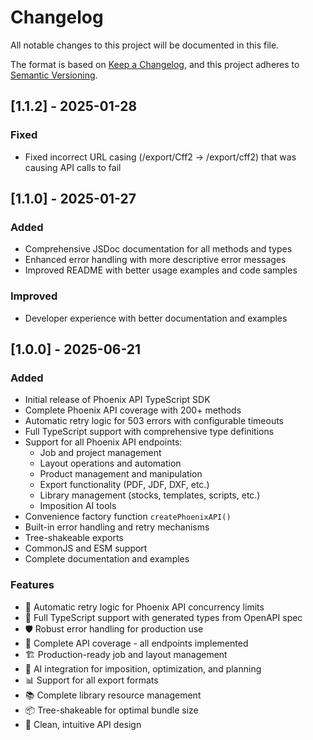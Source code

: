# Changelog

All notable changes to this project will be documented in this file.

The format is based on [Keep a Changelog](https://keepachangelog.com/en/1.0.0/),
and this project adheres to [Semantic Versioning](https://semver.org/spec/v2.0.0.html).

## [1.1.2] - 2025-01-28

### Fixed

- Fixed incorrect URL casing (/export/Cff2 -> /export/cff2) that was causing API calls to fail

## [1.1.0] - 2025-01-27

### Added

- Comprehensive JSDoc documentation for all methods and types
- Enhanced error handling with more descriptive error messages
- Improved README with better usage examples and code samples

### Improved

- Developer experience with better documentation and examples

## [1.0.0] - 2025-06-21

### Added

- Initial release of Phoenix API TypeScript SDK
- Complete Phoenix API coverage with 200+ methods
- Automatic retry logic for 503 errors with configurable timeouts
- Full TypeScript support with comprehensive type definitions
- Support for all Phoenix API endpoints:
  - Job and project management
  - Layout operations and automation
  - Product management and manipulation
  - Export functionality (PDF, JDF, DXF, etc.)
  - Library management (stocks, templates, scripts, etc.)
  - Imposition AI tools
- Convenience factory function `createPhoenixAPI()`
- Built-in error handling and retry mechanisms
- Tree-shakeable exports
- CommonJS and ESM support
- Complete documentation and examples

### Features

- 🔄 Automatic retry logic for Phoenix API concurrency limits
- 📝 Full TypeScript support with generated types from OpenAPI spec
- 🛡️ Robust error handling for production use
- 🎯 Complete API coverage - all endpoints implemented
- 🏗️ Production-ready job and layout management
- 🤖 AI integration for imposition, optimization, and planning
- 📊 Support for all export formats
- 📚 Complete library resource management
- 📦 Tree-shakeable for optimal bundle size
- 🎨 Clean, intuitive API design
